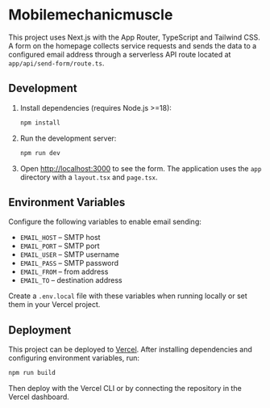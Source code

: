 # Mobilemechanicmuscle

This project uses Next.js with the App Router, TypeScript and Tailwind CSS. A form on the homepage collects service requests and sends the data to a configured email address through a serverless API route located at `app/api/send-form/route.ts`.

## Development

1. Install dependencies (requires Node.js >=18):
   ```bash
   npm install
   ```
2. Run the development server:
   ```bash
   npm run dev
   ```
3. Open [http://localhost:3000](http://localhost:3000) to see the form.
   The application uses the `app` directory with a `layout.tsx` and `page.tsx`.

## Environment Variables

Configure the following variables to enable email sending:

- `EMAIL_HOST` – SMTP host
- `EMAIL_PORT` – SMTP port
- `EMAIL_USER` – SMTP username
- `EMAIL_PASS` – SMTP password
- `EMAIL_FROM` – from address
- `EMAIL_TO` – destination address

Create a `.env.local` file with these variables when running locally or set them in your Vercel project.

## Deployment

This project can be deployed to [Vercel](https://vercel.com/). After installing dependencies and configuring environment variables, run:

```bash
npm run build
```

Then deploy with the Vercel CLI or by connecting the repository in the Vercel dashboard.
